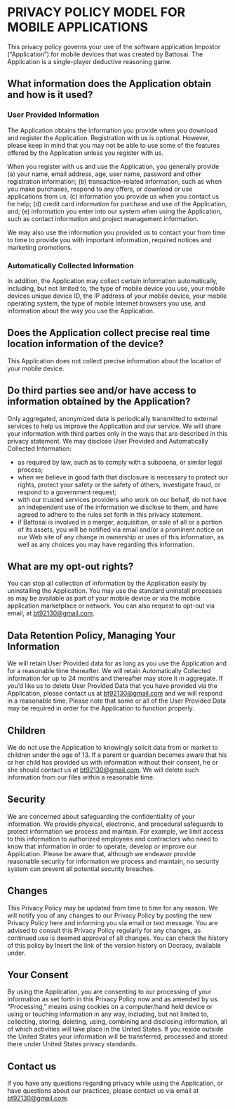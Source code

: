 # PRIVACY POLICY MODEL FOR MOBILE APPLICATIONS
 
This privacy policy governs your use of the software application Impostor (“Application”) for mobile devices that was created by Battosai. The Application is a single-player deductive reasoning game. 
 
## What information does the Application obtain and how is it used?
 
### User Provided Information 
The Application obtains the information you provide when you download and register the Application. Registration with us is optional. However, please keep in mind that you may not be able to use some of the features offered by the Application unless you register with us.
 
 
When you register with us and use the Application, you generally provide (a) your name, email address, age, user name, password and other registration information; (b) transaction-related information, such as when you make purchases, respond to any offers, or download or use applications from us; (c) information you provide us when you contact us for help; (d) credit card information for purchase and use of the Application, and; (e) information you enter into our system when using the Application, such as contact information and project management information.
 
We may also use the information you provided us to contact your from time to time to provide you with important information, required notices and marketing promotions.
### Automatically Collected Information 
 
In addition, the Application may collect certain information automatically, including, but not limited to, the type of mobile device you use, your mobile devices unique device ID, the IP address of your mobile device, your mobile operating system, the type of mobile Internet browsers you use, and information about the way you use the Application. 
 
 
## Does the Application collect precise real time location information of the device?
 
This Application does not collect precise information about the location of your mobile device. 
 
## Do third parties see and/or have access to information obtained by the Application?
 
Only aggregated, anonymized data is periodically transmitted to external services to help us improve the Application and our service. We will share your information with third parties only in the ways that are described in this privacy statement.
We may disclose User Provided and Automatically Collected Information:
   
*	as required by law, such as to comply with a subpoena, or similar legal process;
*	when we believe in good faith that disclosure is necessary to protect our rights, protect your safety or the safety of others, investigate fraud, or respond to a government request;
*	with our trusted services providers who work on our behalf, do not have an independent use of the information we disclose to them, and have agreed to adhere to the rules set forth in this privacy statement.
*	if Battosai is involved in a merger, acquisition, or sale of all or a portion of its assets, you will be notified via email and/or a prominent notice on our Web site of any change in ownership or uses of this information, as well as any choices you may have regarding this information.
 
 
## What are my opt-out rights?
 
You can stop all collection of information by the Application easily by uninstalling the Application. You may use the standard uninstall processes as may be available as part of your mobile device or via the mobile application marketplace or network. You can also request to opt-out via email, at bt92130@gmail.com.
 
## Data Retention Policy, Managing Your Information
We will retain User Provided data for as long as you use the Application and for a reasonable time thereafter. We will retain Automatically Collected information for up to 24 months and thereafter may store it in aggregate. If you’d like us to delete User Provided Data that you have provided via the Application, please contact us at bt92130@gmail.com and we will respond in a reasonable time. Please note that some or all of the User Provided Data may be required in order for the Application to function properly.
 
## Children
 
We do not use the Application to knowingly solicit data from or market to children under the age of 13. If a parent or guardian becomes aware that his or her child has provided us with information without their consent, he or she should contact us at bt92130@gmail.com. We will delete such information from our files within a reasonable time.
 
## Security
 
We are concerned about safeguarding the confidentiality of your information. We provide physical, electronic, and procedural safeguards to protect information we process and maintain. For example, we limit access to this information to authorized employees and contractors who need to know that information in order to operate, develop or improve our Application. Please be aware that, although we endeavor provide reasonable security for information we process and maintain, no security system can prevent all potential security breaches.
 
## Changes
This Privacy Policy may be updated from time to time for any reason. We will notify you of any changes to our Privacy Policy by posting the new Privacy Policy here and informing you via email or text message. You are advised to consult this Privacy Policy regularly for any changes, as continued use is deemed approval of all changes. You can check the history of this policy by Insert the link of the version history on Docracy, available under.
 
## Your Consent
By using the Application, you are consenting to our processing of your information as set forth in this Privacy Policy now and as amended by us. "Processing,” means using cookies on a computer/hand held device or using or touching information in any way, including, but not limited to, collecting, storing, deleting, using, combining and disclosing information, all of which activities will take place in the United States. If you reside outside the United States your information will be transferred, processed and stored there under United States privacy standards. 
 
## Contact us
If you have any questions regarding privacy while using the Application, or have questions about our practices, please contact us via email at bt92130@gmail.com.
